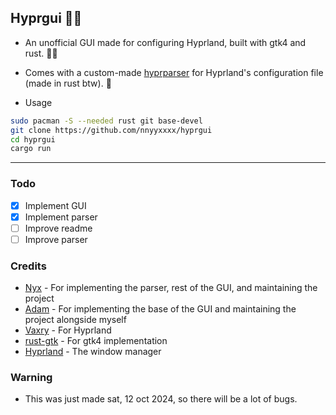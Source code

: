 ## Hyprgui 🚀🦀

- An unofficial GUI made for configuring Hyprland, built with gtk4 and rust. 🚀🦀
- Comes with a custom-made [hyprparser](https://github.com/nnyyxxxx/hyprparser) for Hyprland's configuration file (made in rust btw). 🦀

- Usage

```bash
sudo pacman -S --needed rust git base-devel
git clone https://github.com/nnyyxxxx/hyprgui
cd hyprgui
cargo run
```
---

### Todo

- [x] Implement GUI
- [x] Implement parser
- [ ] Improve readme
- [ ] Improve parser

### Credits

- [Nyx](https://github.com/nnyyxxxx) - For implementing the parser, rest of the GUI, and maintaining the project
- [Adam](https://github.com/adamperkowski) - For implementing the base of the GUI and maintaining the project alongside myself
- [Vaxry](https://github.com/vaxerski) - For Hyprland
- [rust-gtk](https://github.com/gtk-rs/gtk4-rs) - For gtk4 implementation
- [Hyprland](https://github.com/hyprwm/Hyprland) - The window manager

### Warning

- This was just made sat, 12 oct 2024, so there will be a lot of bugs.